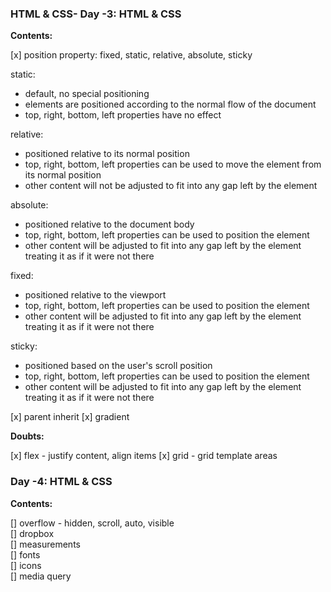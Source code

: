 ### HTML & CSS- Day -3: HTML & CSS

**Contents:**

[x] position property: fixed, static, relative, absolute, sticky

static:

- default, no special positioning
- elements are positioned according to the normal flow of the document
- top, right, bottom, left properties have no effect

relative:

- positioned relative to its normal position
- top, right, bottom, left properties can be used to move the element from its normal position
- other content will not be adjusted to fit into any gap left by the element

absolute:

- positioned relative to the document body
- top, right, bottom, left properties can be used to position the element
- other content will be adjusted to fit into any gap left by the element treating it as if it were not there

fixed:

- positioned relative to the viewport
- top, right, bottom, left properties can be used to position the element
- other content will be adjusted to fit into any gap left by the element treating it as if it were not there

sticky:

- positioned based on the user's scroll position
- top, right, bottom, left properties can be used to position the element
- other content will be adjusted to fit into any gap left by the element treating it as if it were not there

[x] parent inherit
[x] gradient

**Doubts:**

[x] flex - justify content, align items
[x] grid - grid template areas

### Day -4: HTML & CSS

**Contents:**

[] overflow - hidden, scroll, auto, visible  
[] dropbox  
[] measurements  
[] fonts  
[] icons  
[] media query
